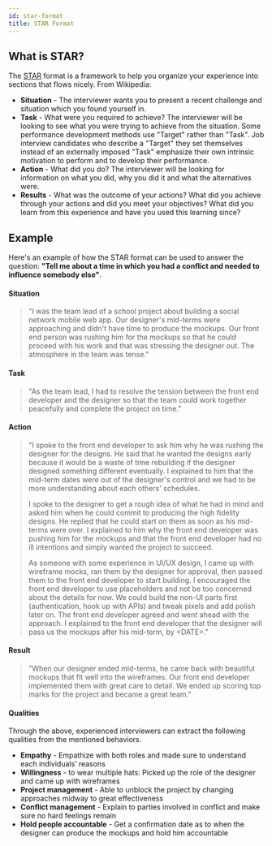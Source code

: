 ```yaml
---
id: star-format
title: STAR Format
---
```


## What is STAR?

The [STAR](https://en.wikipedia.org/wiki/Situation,_task,_action,_result) format is a framework to help you organize your experience into sections that flows nicely. From Wikipedia:

- **Situation** - The interviewer wants you to present a recent challenge and situation which you found yourself in.
- **Task** - What were you required to achieve? The interviewer will be looking to see what you were trying to achieve from the situation. Some performance development methods use "Target" rather than "Task". Job interview candidates who describe a "Target" they set themselves instead of an externally imposed "Task" emphasize their own intrinsic motivation to perform and to develop their performance.
- **Action** - What did you do? The interviewer will be looking for information on what you did, why you did it and what the alternatives were.
- **Results** - What was the outcome of your actions? What did you achieve through your actions and did you meet your objectives? What did you learn from this experience and have you used this learning since?

## Example

Here's an example of how the STAR format can be used to answer the question: **"Tell me about a time in which you had a conflict and needed to influence somebody else"**.

#### Situation

> "I was the team lead of a school project about building a social network mobile web app. Our designer's mid-terms were approaching and didn't have time to produce the mockups. Our front end person was rushing him for the mockups so that he could proceed with his work and that was stressing the designer out. The atmosphere in the team was tense."

#### Task

> "As the team lead, I had to resolve the tension between the front end developer and the designer so that the team could work together peacefully and complete the project on time."

#### Action

> "I spoke to the front end developer to ask him why he was rushing the designer for the designs. He said that he wanted the designs early because it would be a waste of time rebuilding if the designer designed something different eventually. I explained to him that the mid-term dates were out of the designer's control and we had to be more understanding about each others' schedules.
>
> I spoke to the designer to get a rough idea of what he had in mind and asked him when he could commit to producing the high fidelity designs. He replied that he could start on them as soon as his mid-terms were over. I explained to him why the front end developer was pushing him for the mockups and that the front end developer had no ill intentions and simply wanted the project to succeed.
>
> As someone with some experience in UI/UX design, I came up with wireframe mocks, ran them by the designer for approval, then passed them to the front end developer to start building. I encouraged the front end developer to use placeholders and not be too concerned about the details for now. We could build the non-UI parts first (authentication, hook up with APIs) and tweak pixels and add polish later on. The front end developer agreed and went ahead with the approach. I explained to the front end developer that the designer will pass us the mockups after his mid-term, by &lt;DATE&gt;."

#### Result

> "When our designer ended mid-terms, he came back with beautiful mockups that fit well into the wireframes. Our front end developer implemented them with great care to detail. We ended up scoring top marks for the project and became a great team."

#### Qualities

Through the above, experienced interviewers can extract the following qualities from the mentioned behaviors.

- **Empathy** - Empathize with both roles and made sure to understand each individuals’ reasons
- **Willingness** - to wear multiple hats: Picked up the role of the designer and came up with wireframes
- **Project management** - Able to unblock the project by changing approaches midway to great effectiveness
- **Conflict management** - Explain to parties involved in conflict and make sure no hard feelings remain
- **Hold people accountable** - Get a confirmation date as to when the designer can produce the mockups and hold him accountable
